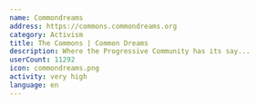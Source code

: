 ```yaml
---
name: Commondreams
address: https://commons.commondreams.org
category: Activism
title: The Commons | Common Dreams
description: Where the Progressive Community has its say...
userCount: 11292
icon: commondreams.png
activity: very high
language: en
---
```

